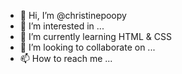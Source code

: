 - 👋 Hi, I’m @christinepoopy
- 👀 I’m interested in ...
- 🌱 I’m currently learning HTML & CSS
- 💞️ I’m looking to collaborate on ...
- 📫 How to reach me ...

<!---
christinepoopy/christinepoopy is a ✨ special ✨ repository because its `README.md` (this file) appears on your GitHub profile.
You can click the Preview link to take a look at your changes.
--->
